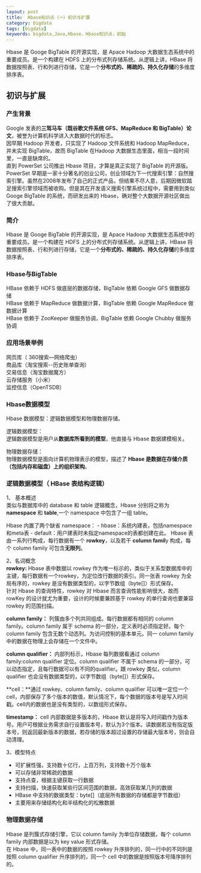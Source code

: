```yaml
---
layout: post
title:  Hbase知识点（一）初识与扩展
category: bigdata
tags: [bigdata]
keywords: bigdata,Java,Hbase，Hbase知识点，初始
---
```


Hbase 是 Googe BigTable 的开源实现，是 Apace Hadoop 大数据生态系统中的重要成员。是⼀个构建在 HDFS 上的分布式列存储系统。从逻辑上讲，HBase 将数据按照表、⾏和列进⾏存储，它是⼀个**分布式的、稀疏的、持久化存储**的多维度排序表。


## 初识与扩展

### 产生背景

Google 发表的**三驾马车（既谷歌文件系统 GFS、MapReduce 和 BigTable）论文**，被誉为计算机科学进入大数据时代的标志。<br>
因早期 Hadoop 开发者，只实现了 Hadoop 文件系统和 Hadoop MapReduce，并未实现 BigTable，故而 BigTable 在Hadoop 大数据生态里面，相当一段时间里，一直是缺席的。<br>
直到 PowerSet 公司推出 Hbase 项目，才算是真正实现了 BigTable 的开源版。PowerSet 早期是一家十分著名的创业公司，创业领域为下一代搜索引擎：自然搜索引擎。虽然在2008年发布了自己的正式产品，但结果不尽人意，后期因微软踏足搜索引擎领域而被收购。但是其在开发语义搜索引擎系统过程中，需要用到类似 Googe BigTable 的系统，而研发出来的 Hbase，确对整个大数据开源社区做出了很大贡献。

### 简介
Hbase 是 Googe BigTable 的开源实现，是 Apace Hadoop 大数据生态系统中的重要成员。是⼀个构建在 HDFS 上的分布式列存储系统。从逻辑上讲，HBase 将数据按照表、⾏和列进⾏存储，它是⼀个**分布式的、稀疏的、持久化存储**的多维度排序表。

### Hbase与BigTable
HBase 依赖于 HDFS 做底层的数据存储，BigTable 依赖 Google GFS 做数据存储<br>
HBase 依赖于 MapReduce 做数据计算，BigTable 依赖 Google MapReduce 做数据计算<br>
HBase 依赖于 ZooKeeper 做服务协调，BigTable 依赖 Google Chubby 做服务协调<br>

### 应用场景举例
⽹页库（ 360搜索—⽹络爬⾍）<br>
商品库（淘宝搜索--历史账单查询）<br>
交易信息（淘宝数据魔⽅）<br>
云存储服务（⼩⽶）<br>
监控信息（OpenTSDB）<br>

### Hbase数据模型
Hbase 数据模型：逻辑数据模型和物理数据存储。<br>

逻辑数据模型：<br>
逻辑数据模型是用户从**数据库所看到的模型**，他直接与 Hbase 数据建模相关。<br>

物理数据存储：<br>
物理数据模型是面向计算机物理表示的模型，描述了 **Hbase 是数据在存储介质（包括内存和磁盘）上的组织架构**。<br>

### 逻辑数据模型（ HBase 表结构逻辑）
1、 基本概述 <br>
类似与数据库中的 database 和 table 逻辑概念，Hbase 分别将之称为 **namespace** 和 **table**,一个 namespace 中包含了一组 table。

Hbase 内置了两个缺省  namespace：
    - hbase：系统内建表，包括namespace和meta表
    - default：用户建表时未指定namespace的表都创建在此。
Hbase 表由一系列行构成，每行数据有一个 **rowkey**，以及若干 **column famil**y 构成，每个 column family 可包含**无限列**。

2、名词概念 <br>
**rowkey:** Hbase 表中数据以 rowkey 作为唯一标示的，类似于关系型数据库中的主键，每行数据有一个rowkey，为定位改行数据的索引。同一张表 rowkey 为全局有序的，rowkey 是没有数据类型的，以字节数组（byte[]）形式保存。<br>
针对 Hbase 的查询特性，rowkey 对 Hbase 而言查询性能影响很大，故而 rowKey 的设计就尤为重要，设计的时候要兼顾基于 rowkey 的单行查询也要兼容 rowkey 的范围扫描。<br>

**column family：** 列簇由多个列共同组成。每行数据都有相同的 column family。column family 属于 schema 的一部分，定义表时必须指定好。每个 column family 包含无数个动态列。为访问控制的基本单元。同一 column family 中的数据在物理上会存储在一个文件中。<br>

**column qualifier：**  内部列标示，Hbase 每列数据看通过  column family:column qualifier 定位。column qualifier 不属于 schema 的一部分，可以动态指定，且每行数据可以有不同的qualifier。跟 rowkey 类似，column qualifier 也会没有数据类型的，以字节数组（byte[]）形式保存。<br>

**cell：**通过 rowkey、column family、column qualifier 可以唯一定位一个 cell，内部保存了多个版本的数值，默认情况下，每个数据的版本号是写入时间戳。cell内的数据也是没有类型的，以数组形式保存。<br>

**timestamp：** cell 内部数据是多版本的，Hbase 默认是将写入时间戳作为版本号。用户可根据业务需求自行设置版本号，默认为3个版本。读数据若没有指定版本号，则返回最新版本的数据，若存储的版本超过设置的存储最大版本号，则会自动清理。<br>

3、模型特点 <br>

- 可扩展性强，支持数十亿行，上百万列，支持数十万个版本
- 可以存储非常稀疏的数据
- 支持点查，根据主键获取一行数据
- 支持扫描，快速获取某些行区间范围的数据，高效获取某几列的数据
- HBase 中支持的数据类型：byte[]（底层所有数据的存储都是字节数组）
- 主要用来存储结构化和半结构化的松散数据

### 物理数据存储
Hbase 是列簇式存储引擎，它以 column family 为单位存储数据，每个 column family 内部数据是以为  key value 形式存储。<br>
在 Hbase 中，同一表中的数据的按照 rowkey 升序排列的，同一行中的不同列是按照 column qualifier 升序排列的，同一个 cell 中的数据是按照版本号降序排列的。












